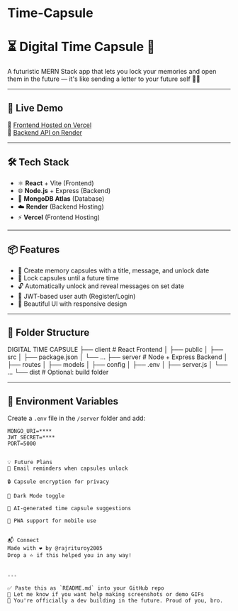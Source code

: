 ﻿# Time-Capsule
# ⏳ Digital Time Capsule 💌

A futuristic MERN Stack app that lets you lock your memories and open them in the future — it's like sending a letter to your future self 🚀🧠

---

## 🚀 Live Demo
 
🔗 [Frontend Hosted on Vercel](https://time-capsule-one.vercel.app)   
🔗 [Backend API on Render](https://time-capsule-9mfd.onrender.com) 

---

## 🛠️ Tech Stack

- ⚛️ **React** + Vite (Frontend)
- 🌐 **Node.js** + Express (Backend)
- 🍃 **MongoDB Atlas** (Database)
- ☁️ **Render** (Backend Hosting)
- ⚡ **Vercel** (Frontend Hosting)

---

## 📦 Features

- 📝 Create memory capsules with a title, message, and unlock date
- 🔐 Lock capsules until a future time
- 🔓 Automatically unlock and reveal messages on set date
- 🧾 JWT-based user auth (Register/Login)
- 🌈 Beautiful UI with responsive design

---

## 🧠 Folder Structure
DIGITAL TIME CAPSULE
├── client # React Frontend
│ ├── public
│ ├── src
│ ├── package.json
│ └── ...
├── server # Node + Express Backend
│ ├── routes
│ ├── models
│ ├── config
│ ├── .env
│ ├── server.js
│ └── ...
└── dist # Optional: build folder


---

## 📁 Environment Variables

Create a `.env` file in the `/server` folder and add:

```env
MONGO_URI=****
JWT_SECRET=****
PORT=5000


💡 Future Plans
📩 Email reminders when capsules unlock

🔒 Capsule encryption for privacy

🌙 Dark Mode toggle

🧠 AI-generated time capsule suggestions

📱 PWA support for mobile use


📬 Connect
Made with ❤️ by @rajrituroy2005
Drop a ⭐ if this helped you in any way!


---

✅ Paste this as `README.md` into your GitHub repo  
📸 Let me know if you want help making screenshots or demo GIFs  
🧙 You're officially a dev building in the future. Proud of you, bro.

